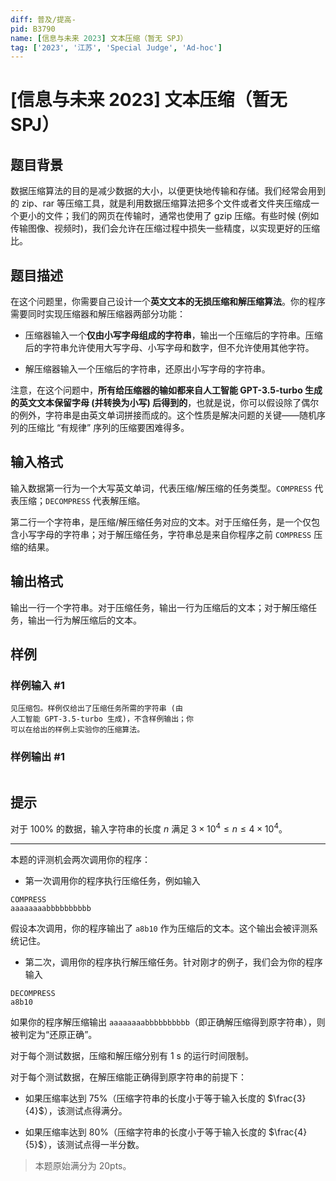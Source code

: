 ```yaml
---
diff: 普及/提高-
pid: B3790
name: [信息与未来 2023] 文本压缩（暂无 SPJ）
tag: ['2023', '江苏', 'Special Judge', 'Ad-hoc']
---
```

# [信息与未来 2023] 文本压缩（暂无 SPJ）
## 题目背景

数据压缩算法的目的是减少数据的大小，以便更快地传输和存储。我们经常会用到的 zip、rar 等压缩工具，就是利用数据压缩算法把多个文件或者文件夹压缩成一个更小的文件；我们的网页在传输时，通常也使用了 gzip 压缩。有些时候 (例如传输图像、视频时)，我们会允许在压缩过程中损失⼀些精度，以实现更好的压缩比。
## 题目描述

在这个问题里，你需要自己设计⼀个**英文文本的无损压缩和解压缩算法**。你的程序需要同时实现压缩器和解压缩器两部分功能：

- 压缩器输⼊⼀个**仅由小写字母组成的字符串**，输出⼀个压缩后的字符串。压缩后的字符串允许使用大写字母、⼩写字母和数字，但不允许使⽤其他字符。

- 解压缩器输入⼀个压缩后的字符串，还原出小写字母的字符串。

注意，在这个问题中，**所有给压缩器的输如都来自人工智能 GPT-3.5-turbo 生成的英文文本保留字母 (并转换为⼩写) 后得到的**，也就是说，你可以假设除了偶尔的例外，字符串是由英文单词拼接而成的。这个性质是解决问题的关键——随机序列的压缩比 “有规律” 序列的压缩要困难得多。
## 输入格式

输⼊数据第一行为一个大写英文单词，代表压缩/解压缩的任务类型。`COMPRESS` 代表压缩；`DECOMPRESS` 代表解压缩。

第二行一个字符串，是压缩/解压缩任务对应的文本。对于压缩任务，是一个仅包含小写字母的字符串；对于解压缩任务，字符串总是来自你程序之前 `COMPRESS` 压缩的结果。
## 输出格式

输出一行一个字符串。对于压缩任务，输出一行为压缩后的文本；对于解压缩任务，输出一行为解压缩后的文本。
## 样例

### 样例输入 #1
```
见压缩包。样例仅给出了压缩任务所需的字符串 (由
人工智能 GPT-3.5-turbo 生成)，不含样例输出；你
可以在给出的样例上实验你的压缩算法。
```
### 样例输出 #1
```

```
## 提示

对于 $100\%$ 的数据，输⼊字符串的长度 $n$ 满足 $3\times 10^4 \leq  n \leq 4\times 10^4$。

---

本题的评测机会两次调用你的程序：

- 第一次调用你的程序执行压缩任务，例如输⼊

```plain
COMPRESS
aaaaaaaabbbbbbbbbb
```

假设本次调用，你的程序输出了 `a8b10` 作为压缩后的文本。这个输出会被评测系统记住。

- 第二次，调用你的程序执行解压缩任务。针对刚才的例子，我们会为你的程序输⼊

```plain
DECOMPRESS
a8b10
```

如果你的程序解压缩输出 `aaaaaaaabbbbbbbbbb`（即正确解压缩得到原字符串），则被判定为“还原正确”。

对于每个测试数据，压缩和解压缩分别有 $1\ \text{s}$ 的运⾏时间限制。

对于每个测试数据，在解压缩能正确得到原字符串的前提下：

- 如果压缩率达到 $75\%$（压缩字符串的长度小于等于输⼊长度的 $\frac{3}{4}$），该测试点得满分。

- 如果压缩率达到 $80\%$（压缩字符串的长度小于等于输⼊长度的 $\frac{4}{5}$），该测试点得一半分数。

>本题原始满分为 $20\text{pts}$。
